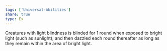 ```yaml
---
tags: ['Universal-Abilities']
share: true
type: Ex
---
```

Creatures with light blindness is blinded for 1 round when exposed to bright light (such as sunlight); and then dazzled each round thereafter as long as they remain within the area of bright light.